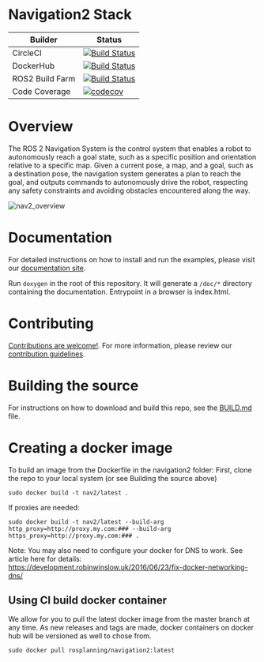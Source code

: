 # Navigation2 Stack


| Builder                | Status                    |
|----------------------|-------------------------|
| CircleCI             | [![Build Status](https://circleci.com/gh/ros-planning/navigation2/tree/master.svg?style=svg)](https://circleci.com/gh/ros-planning/navigation2/tree/master)   |
| DockerHub       | [![Build Status](https://img.shields.io/docker/cloud/build/rosplanning/navigation2.svg?label=build)](https://hub.docker.com/r/rosplanning/navigation2)       |
| ROS2 Build Farm   | [![Build Status](http://build.ros2.org/job/Cdev__navigation2__ubuntu_bionic_amd64/badge/icon)](http://build.ros2.org/job/Cdev__navigation2__ubuntu_bionic_amd64/)      |
| Code Coverage   | [![codecov](https://codecov.io/gh/ros-planning/navigation2/branch/master/graph/badge.svg)](https://codecov.io/gh/ros-planning/navigation2)    |


# Overview
The ROS 2 Navigation System is the control system that enables a robot to autonomously reach a goal state, such as a specific position and orientation relative to a specific map. Given a current pose, a map, and a goal, such as a destination pose, the navigation system generates a plan to reach the goal, and outputs commands to autonomously drive the robot, respecting any safety constraints and avoiding obstacles encountered along the way.

![nav2_overview](doc/architecture/navigation_overview.png)

# Documentation
For detailed instructions on how to install and run the examples, please visit our [documentation site](https://ros-planning.github.io/navigation2/).

Run `doxygen` in the root of this repository. It will generate a `/doc/*` directory containing the documentation. Entrypoint in a browser is index.html.

# Contributing
[Contributions are welcome!](doc/README.md#contributing). For more information, please review our [contribution guidelines](https://ros-planning.github.io/navigation2/contribute/contribute_guidelines.html).

# Building the source
For instructions on how to download and build this repo, see the [BUILD.md](doc/BUILD.md) file.

# Creating a docker image
To build an image from the Dockerfile in the navigation2 folder:
First, clone the repo to your local system (or see Building the source above)
```
sudo docker build -t nav2/latest .
```
If proxies are needed:
```
sudo docker build -t nav2/latest --build-arg http_proxy=http://proxy.my.com:### --build-arg https_proxy=http://proxy.my.com:### .
```
Note: You may also need to configure your docker for DNS to work. See article here for details:
https://development.robinwinslow.uk/2016/06/23/fix-docker-networking-dns/

## Using CI build docker container

We allow for you to pull the latest docker image from the master branch at any time. As new releases and tags are made, docker containers on docker hub will be versioned as well to chose from.

```
sudo docker pull rosplanning/navigation2:latest
```
